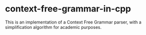 # context-free-grammar-in-cpp
This is an implementation of a Context Free Grammar parser, with a simplification algorithm for academic purposes.
